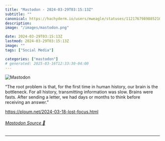 ```yaml
---
title: "Mastodon - 2024-03-29T03:15:13Z"
subtitle: ""
canonical: https://hachyderm.io/users/mweagle/statuses/112176798988521017
description:
image: "/images/mastodon.png"

date: 2024-03-29T03:15:13Z
lastmod: 2024-03-29T03:15:13Z
image: ""
tags: ["Social Media"]

categories: ["mastodon"]
# generated: 2025-03-16T12:33:30-04:00
---
```

![Mastodon](/images/mastodon.png)

<p>“The root problem is that, for the first time in human history, our brain is the bottleneck. For all history, transmitting information was slow. Brains were fasts. After sending a letter, we had days or months to think before receiving an answer.”</p><p><a href="https://ploum.net/2024-03-18-lost-focus.html" target="_blank" rel="nofollow noopener noreferrer" translate="no"><span class="invisible">https://</span><span class="ellipsis">ploum.net/2024-03-18-lost-focu</span><span class="invisible">s.html</span></a></p>


###### [Mastodon Source 🐘](https://hachyderm.io/@mweagle/112176798988521017)

___
